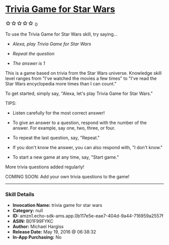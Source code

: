 # [Trivia Game for Star Wars](http://alexa.amazon.com/#skills/amzn1.echo-sdk-ams.app.0b117e5e-eae7-404d-9a44-716959a2557f)
![0 stars](../../images/ic_star_border_black_18dp_1x.png)![0 stars](../../images/ic_star_border_black_18dp_1x.png)![0 stars](../../images/ic_star_border_black_18dp_1x.png)![0 stars](../../images/ic_star_border_black_18dp_1x.png)![0 stars](../../images/ic_star_border_black_18dp_1x.png) 0

To use the Trivia Game for Star Wars skill, try saying...

* *Alexa, play Trivia Game for Star Wars*

* *Repeat the question*

* *The answer is 1*

This is a game based on trivia from the Star Wars universe. Knowledge skill level ranges from "I've watched the movies a few times" to "I've read the Star Wars encyclopedia more times than I can count."

To get started, simply say, "Alexa, let's play Trivia Game for Star Wars."

TIPS:

- Listen carefully for the most correct answer!

- To give an answer to a question, respond with the number of the answer. For example, say one, two, three, or four. 

- To repeat the last question, say, "Repeat."

- If you don't know the answer, you can also respond with, "I don't know."

- To start a new game at any time, say, "Start game."


More trivia questions added regularly!


COMING SOON: Add your own trivia questions to the game!

***

### Skill Details

* **Invocation Name:** trivia game for star wars
* **Category:** null
* **ID:** amzn1.echo-sdk-ams.app.0b117e5e-eae7-404d-9a44-716959a2557f
* **ASIN:** B01F99FYKC
* **Author:** Michael Hargiss
* **Release Date:** May 19, 2016 @ 06:38:32
* **In-App Purchasing:** No
